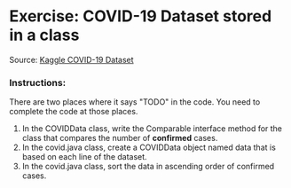 # Exercise: COVID-19 Dataset stored in a class

Source: [ Kaggle COVID-19 Dataset ](https://www.kaggle.com/datasets/imdevskp/corona-virus-report?select=full_grouped.csv)

### Instructions:
There are two places where it says "TODO" in the code. You need to complete the code at those places.
1. In the COVIDData class, write the Comparable interface method for the class that compares the number of __confirmed__ cases.
2. In the covid.java class, create a COVIDData object named data that is based on each line of the dataset.
3. In the covid.java class, sort the data in ascending order of confirmed cases.

